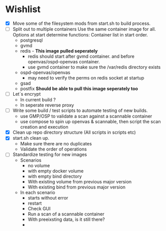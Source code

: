 # Wishlist
- [x] Move some of the filesystem mods from start.sh to build process.
- [ ] Split out to multiple containers
	Use the same container image for all. Options at start determine functions:
	Container list in start order.
	- postgresql
	- gvmd
	- redis - **This image pulled seperately**
		- redis should start after gvmd container. and before openvas/ospd-openvas container.
		- use gvmd container to make sure the /var/redis directory exists
	- ospd-openvas/openvas
		- may need to verify the perms on redis socket at startup
	- gsad
	- postfix **Should be able to pull this image seperately too**
- [ ] Let`s encrypt 
	- In current build ?
	- In seperate reverse proxy
- [ ] Write some build / test scripts to automate testing of new builds. 
	- use GMP/OSP to validate a scan against a scannable container
	- use compose to spin up openvas &  scannable, then script the scan creation and execution
- [x] Clean up repo directory structure (All scripts in scripts etc)
- [x] start.sh clean up. 
	- Make sure there are no duplicates
	- Validate the order of operations
- [ ] Standardize testing for new images
	- Scenarios
	  - no volume
	  - with empty docker volume
	  - with empty bind directory
	  - With existing volume from previous major version
	  - With existing bind from previous major version
	- In each scenario
	  - starts without error
	  - restart
	  - Check GUI
	  - Run a scan of a scannable container
	  - With preeixsting data, is it still there?
	  - 
